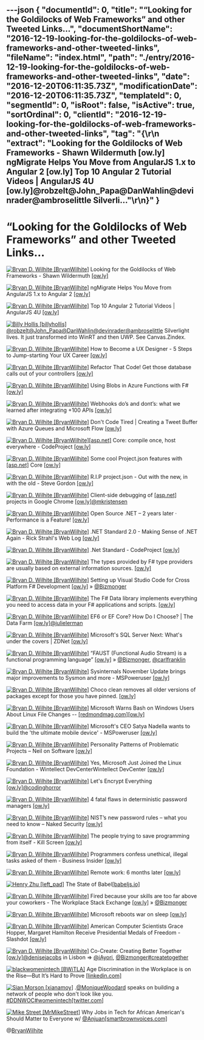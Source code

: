 ---json
{
  "documentId": 0,
  "title": "“Looking for the Goldilocks of Web Frameworks” and other Tweeted Links…",
  "documentShortName": "2016-12-19-looking-for-the-goldilocks-of-web-frameworks-and-other-tweeted-links",
  "fileName": "index.html",
  "path": "./entry/2016-12-19-looking-for-the-goldilocks-of-web-frameworks-and-other-tweeted-links",
  "date": "2016-12-20T06:11:35.73Z",
  "modificationDate": "2016-12-20T06:11:35.73Z",
  "templateId": 0,
  "segmentId": 0,
  "isRoot": false,
  "isActive": true,
  "sortOrdinal": 0,
  "clientId": "2016-12-19-looking-for-the-goldilocks-of-web-frameworks-and-other-tweeted-links",
  "tag": "{\r\n  \"extract\": \"Looking for the Goldilocks of Web Frameworks - Shawn Wildermuth [ow.ly] ngMigrate Helps You Move from AngularJS 1.x to Angular 2 [ow.ly] Top 10 Angular 2 Tutorial Videos | AngularJS 4U [ow.ly]@robzelt@John_Papa@DanWahlin@devinrader@ambroselittle Silverli...\"\r\n}"
}
---

# “Looking for the Goldilocks of Web Frameworks” and other Tweeted Links…

[<img alt="Bryan D. Wilhite [BryanWilhite]" src="https://songhay.blob.core.windows.net/shared-social-twitter/BryanWilhite.jpeg">](http://songhayblog.azurewebsites.net/ "Bryan D. Wilhite [BryanWilhite]") Looking for the Goldilocks of Web Frameworks - Shawn Wildermuth [[ow.ly]](http://wildermuth.com/2016/11/21/Looking-for-the-Goldilocks-of-Web-Frameworks)

[<img alt="Bryan D. Wilhite [BryanWilhite]" src="https://songhay.blob.core.windows.net/shared-social-twitter/BryanWilhite.jpeg">](http://songhayblog.azurewebsites.net/ "Bryan D. Wilhite [BryanWilhite]") ngMigrate Helps You Move from AngularJS 1.x to Angular 2 [[ow.ly]](https://www.telerik.com/blogs/ngmigrate-helps-you-move-from-angularjs-1-to-angular-2)

[<img alt="Bryan D. Wilhite [BryanWilhite]" src="https://songhay.blob.core.windows.net/shared-social-twitter/BryanWilhite.jpeg">](http://songhayblog.azurewebsites.net/ "Bryan D. Wilhite [BryanWilhite]") Top 10 Angular 2 Tutorial Videos | AngularJS 4U [[ow.ly]](http://www.angularjs4u.com/angularjs2/top-10-angular-2-tutorial-videos/)

[<img alt="Billy Hollis [billyhollis]" src="https://songhay.blob.core.windows.net/shared-social-twitter/billyhollis.jpeg">](http://billyhollis.com/ "Billy Hollis [billyhollis]")[@robzelt](http://twitter.com/robzelt)[@John_Papa](http://twitter.com/John_Papa)[@DanWahlin](http://twitter.com/DanWahlin)[@devinrader](http://twitter.com/devinrader)[@ambroselittle](http://twitter.com/ambroselittle) Silverlight lives. It just transformed into WinRT and then UWP. See Canvas.Zindex.

[<img alt="Bryan D. Wilhite [BryanWilhite]" src="https://songhay.blob.core.windows.net/shared-social-twitter/BryanWilhite.jpeg">](http://songhayblog.azurewebsites.net/ "Bryan D. Wilhite [BryanWilhite]") How to Become a UX Designer - 5 Steps to Jump-starting Your UX Career [[ow.ly]](https://www.kylejlarson.com/blog/how-to-become-a-ux-designer/)

[<img alt="Bryan D. Wilhite [BryanWilhite]" src="https://songhay.blob.core.windows.net/shared-social-twitter/BryanWilhite.jpeg">](http://songhayblog.azurewebsites.net/ "Bryan D. Wilhite [BryanWilhite]") Refactor That Code! Get those database calls out of your controllers [[ow.ly]](http://ow.ly/DXwt306qGuw)

[<img alt="Bryan D. Wilhite [BryanWilhite]" src="https://songhay.blob.core.windows.net/shared-social-twitter/BryanWilhite.jpeg">](http://songhayblog.azurewebsites.net/ "Bryan D. Wilhite [BryanWilhite]") Using Blobs in Azure Functions with F# [[ow.ly]](https://markheath.net/post/using-blobs-in-azure-functions-with-fsharp)

[<img alt="Bryan D. Wilhite [BryanWilhite]" src="https://songhay.blob.core.windows.net/shared-social-twitter/BryanWilhite.jpeg">](http://songhayblog.azurewebsites.net/ "Bryan D. Wilhite [BryanWilhite]") Webhooks do’s and dont’s: what we learned after integrating +100 APIs [[ow.ly]](https://restful.io/webhooks-dos-and-dont-s-what-we-learned-after-integrating-100-apis-d567405a3671?gi=765d71eb16e9#.pj9q37lta)

[<img alt="Bryan D. Wilhite [BryanWilhite]" src="https://songhay.blob.core.windows.net/shared-social-twitter/BryanWilhite.jpeg">](http://songhayblog.azurewebsites.net/ "Bryan D. Wilhite [BryanWilhite]") Don't Code Tired | Creating a Tweet Buffer with Azure Queues and Microsoft Flow [[ow.ly]](http://dontcodetired.com/blog/post/Creating-a-Tweet-Buffer-with-Azure-Queues-and-Microsoft-Flow)

[<img alt="Bryan D. Wilhite [BryanWilhite]" src="https://songhay.blob.core.windows.net/shared-social-twitter/BryanWilhite.jpeg">](http://songhayblog.azurewebsites.net/ "Bryan D. Wilhite [BryanWilhite]")[[asp.net]](http://ASP.NET) Core: compile once, host everywhere - CodeProject [[ow.ly]](https://www.codeproject.com/Articles/1117251/ASP-NET-Core-compile-once-host-everywhere)

[<img alt="Bryan D. Wilhite [BryanWilhite]" src="https://songhay.blob.core.windows.net/shared-social-twitter/BryanWilhite.jpeg">](http://songhayblog.azurewebsites.net/ "Bryan D. Wilhite [BryanWilhite]") Some cool Project.json features with [[asp.net]](http://ASP.NET) Core [[ow.ly]](https://www.talkingdotnet.com/cool-project-json-features-with-asp-net-core/)

[<img alt="Bryan D. Wilhite [BryanWilhite]" src="https://songhay.blob.core.windows.net/shared-social-twitter/BryanWilhite.jpeg">](http://songhayblog.azurewebsites.net/ "Bryan D. Wilhite [BryanWilhite]") R.I.P project.json - Out with the new, in with the old - Steve Gordon [[ow.ly]](https://www.stevejgordon.co.uk/project-json-replaced-by-csproj)

[<img alt="Bryan D. Wilhite [BryanWilhite]" src="https://songhay.blob.core.windows.net/shared-social-twitter/BryanWilhite.jpeg">](http://songhayblog.azurewebsites.net/ "Bryan D. Wilhite [BryanWilhite]") Client-side debugging of [[asp.net]](http://ASP.NET) projects in Google Chrome [[ow.ly]](https://devblogs.microsoft.com/aspnet/client-side-debugging-of-asp-net-projects-in-google-chrome/)[@mkristensen](http://twitter.com/mkristensen)

[<img alt="Bryan D. Wilhite [BryanWilhite]" src="https://songhay.blob.core.windows.net/shared-social-twitter/BryanWilhite.jpeg">](http://songhayblog.azurewebsites.net/ "Bryan D. Wilhite [BryanWilhite]") Open Source .NET – 2 years later · Performance is a Feature! [[ow.ly]](https://mattwarren.org/2016/11/23/open-source-net-2-years-later/)

[<img alt="Bryan D. Wilhite [BryanWilhite]" src="https://songhay.blob.core.windows.net/shared-social-twitter/BryanWilhite.jpeg">](http://songhayblog.azurewebsites.net/ "Bryan D. Wilhite [BryanWilhite]") .NET Standard 2.0 - Making Sense of .NET Again - Rick Strahl's Web Log [[ow.ly]](https://weblog.west-wind.com/posts/2016/Nov/23/NET-Standard-20-Making-Sense-of-NET-Again)

[<img alt="Bryan D. Wilhite [BryanWilhite]" src="https://songhay.blob.core.windows.net/shared-social-twitter/BryanWilhite.jpeg">](http://songhayblog.azurewebsites.net/ "Bryan D. Wilhite [BryanWilhite]") .Net Standard - CodeProject [[ow.ly]](https://www.codeproject.com/Articles/1156627/Net-Standard)

[<img alt="Bryan D. Wilhite [BryanWilhite]" src="https://songhay.blob.core.windows.net/shared-social-twitter/BryanWilhite.jpeg">](http://songhayblog.azurewebsites.net/ "Bryan D. Wilhite [BryanWilhite]") The types provided by F# type providers are usually based on external information sources. [[ow.ly]](https://docs.microsoft.com/en-us/dotnet/fsharp/tutorials/type-providers/index)

[<img alt="Bryan D. Wilhite [BryanWilhite]" src="https://songhay.blob.core.windows.net/shared-social-twitter/BryanWilhite.jpeg">](http://songhayblog.azurewebsites.net/ "Bryan D. Wilhite [BryanWilhite]") Setting up Visual Studio Code for Cross Platform F# Development [[ow.ly]](http://jeremykruer.com/setting-up-visual-studio-code-for-cross-platform-f-development/) » [@Bizmonger](http://twitter.com/Bizmonger)

[<img alt="Bryan D. Wilhite [BryanWilhite]" src="https://songhay.blob.core.windows.net/shared-social-twitter/BryanWilhite.jpeg">](http://songhayblog.azurewebsites.net/ "Bryan D. Wilhite [BryanWilhite]") The F# Data library implements everything you need to access data in your F# applications and scripts. [[ow.ly]](http://fsharp.github.io/FSharp.Data/)

[<img alt="Bryan D. Wilhite [BryanWilhite]" src="https://songhay.blob.core.windows.net/shared-social-twitter/BryanWilhite.jpeg">](http://songhayblog.azurewebsites.net/ "Bryan D. Wilhite [BryanWilhite]") EF6 or EF Core? How Do I Choose? | The Data Farm [[ow.ly]](http://thedatafarm.com/data-access/ef6-or-ef-core-how-do-i-choose/)[@julielerman](http://twitter.com/julielerman)

[<img alt="Bryan D. Wilhite [BryanWilhite]" src="https://songhay.blob.core.windows.net/shared-social-twitter/BryanWilhite.jpeg">](http://songhayblog.azurewebsites.net/ "Bryan D. Wilhite [BryanWilhite]") Microsoft's SQL Server Next: What's under the covers | ZDNet [[ow.ly]](https://www.zdnet.com:443/article/microsofts-sql-server-next-whats-under-the-covers/#ftag=RSSbaffb68)

[<img alt="Bryan D. Wilhite [BryanWilhite]" src="https://songhay.blob.core.windows.net/shared-social-twitter/BryanWilhite.jpeg">](http://songhayblog.azurewebsites.net/ "Bryan D. Wilhite [BryanWilhite]") “FAUST (Functional Audio Stream) is a functional programming language” [[ow.ly]](https://github.com/grame-cncm/faust) » [@Bizmonger](http://twitter.com/Bizmonger), [@carlfranklin](http://twitter.com/carlfranklin)

[<img alt="Bryan D. Wilhite [BryanWilhite]" src="https://songhay.blob.core.windows.net/shared-social-twitter/BryanWilhite.jpeg">](http://songhayblog.azurewebsites.net/ "Bryan D. Wilhite [BryanWilhite]") Sysinternals November Update brings major improvements to Sysmon and more - MSPoweruser [[ow.ly]](https://mspoweruser.com/sysinternals-november-update-brings-major-improvements-sysmon/)

[<img alt="Bryan D. Wilhite [BryanWilhite]" src="https://songhay.blob.core.windows.net/shared-social-twitter/BryanWilhite.jpeg">](http://songhayblog.azurewebsites.net/ "Bryan D. Wilhite [BryanWilhite]") Choco clean removes all older versions of packages except for those you have pinned. [[ow.ly]](https://github.com/chocolatey-archive/chocolatey/issues/259)

[<img alt="Bryan D. Wilhite [BryanWilhite]" src="https://songhay.blob.core.windows.net/shared-social-twitter/BryanWilhite.jpeg">](http://songhayblog.azurewebsites.net/ "Bryan D. Wilhite [BryanWilhite]") Microsoft Warns Bash on Windows Users About Linux File Changes -- [[redmondmag.com]](http://Redmondmag.com)[[ow.ly]](https://redmondmag.com/articles/2016/11/18/microsoft-warns-bash-on-windows.aspx)

[<img alt="Bryan D. Wilhite [BryanWilhite]" src="https://songhay.blob.core.windows.net/shared-social-twitter/BryanWilhite.jpeg">](http://songhayblog.azurewebsites.net/ "Bryan D. Wilhite [BryanWilhite]") Microsoft's CEO Satya Nadella wants to build the 'the ultimate mobile device' - MSPoweruser [[ow.ly]](https://mspoweruser.com/microsofts-ceo-satya-nadella-wants-build-ultimate-mobile-device/)

[<img alt="Bryan D. Wilhite [BryanWilhite]" src="https://songhay.blob.core.windows.net/shared-social-twitter/BryanWilhite.jpeg">](http://songhayblog.azurewebsites.net/ "Bryan D. Wilhite [BryanWilhite]") Personality Patterns of Problematic Projects – Neil on Software [[ow.ly]](https://neilonsoftware.com/difficult-people-on-software-projects/)

[<img alt="Bryan D. Wilhite [BryanWilhite]" src="https://songhay.blob.core.windows.net/shared-social-twitter/BryanWilhite.jpeg">](http://songhayblog.azurewebsites.net/ "Bryan D. Wilhite [BryanWilhite]") Yes, Microsoft Just Joined the Linux Foundation - Wintellect DevCenterWintellect DevCenter [[ow.ly]](https://www.wintellect.com/yes-microsoft-just-joined-linux-foundation/)

[<img alt="Bryan D. Wilhite [BryanWilhite]" src="https://songhay.blob.core.windows.net/shared-social-twitter/BryanWilhite.jpeg">](http://songhayblog.azurewebsites.net/ "Bryan D. Wilhite [BryanWilhite]") Let's Encrypt Everything [[ow.ly]](https://blog.codinghorror.com/lets-encrypt-everything/)[@codinghorror](http://twitter.com/codinghorror)

[<img alt="Bryan D. Wilhite [BryanWilhite]" src="https://songhay.blob.core.windows.net/shared-social-twitter/BryanWilhite.jpeg">](http://songhayblog.azurewebsites.net/ "Bryan D. Wilhite [BryanWilhite]") 4 fatal flaws in deterministic password managers [[ow.ly]](https://tonyarcieri.com/4-fatal-flaws-in-deterministic-password-managers)

[<img alt="Bryan D. Wilhite [BryanWilhite]" src="https://songhay.blob.core.windows.net/shared-social-twitter/BryanWilhite.jpeg">](http://songhayblog.azurewebsites.net/ "Bryan D. Wilhite [BryanWilhite]") NIST’s new password rules – what you need to know – Naked Security [[ow.ly]](https://nakedsecurity.sophos.com/2016/08/18/nists-new-password-rules-what-you-need-to-know/)

[<img alt="Bryan D. Wilhite [BryanWilhite]" src="https://songhay.blob.core.windows.net/shared-social-twitter/BryanWilhite.jpeg">](http://songhayblog.azurewebsites.net/ "Bryan D. Wilhite [BryanWilhite]") The people trying to save programming from itself - Kill Screen [[ow.ly]](https://killscreen.com/previously/articles/people-trying-save-programming/)

[<img alt="Bryan D. Wilhite [BryanWilhite]" src="https://songhay.blob.core.windows.net/shared-social-twitter/BryanWilhite.jpeg">](http://songhayblog.azurewebsites.net/ "Bryan D. Wilhite [BryanWilhite]") Programmers confess unethical, illegal tasks asked of them - Business Insider [[ow.ly]](https://www.businessinsider.com/programmers-confess-unethical-illegal-tasks-asked-of-them-2016-11?r=UK&IR=T)

[<img alt="Bryan D. Wilhite [BryanWilhite]" src="https://songhay.blob.core.windows.net/shared-social-twitter/BryanWilhite.jpeg">](http://songhayblog.azurewebsites.net/ "Bryan D. Wilhite [BryanWilhite]") Remote work: 6 months later [[ow.ly]](https://tailordev.fr/blog/2016/11/18/remote-work-6-months-later/)

[<img alt="Henry Zhu [left_pad]" src="https://songhay.blob.core.windows.net/shared-social-twitter/left_pad.jpeg">](http://github.com/hzoo "Henry Zhu [left_pad]") The State of Babel[[babeljs.io]](https://babeljs.io/blog/2016/12/07/the-state-of-babel)

[<img alt="Bryan D. Wilhite [BryanWilhite]" src="https://songhay.blob.core.windows.net/shared-social-twitter/BryanWilhite.jpeg">](http://songhayblog.azurewebsites.net/ "Bryan D. Wilhite [BryanWilhite]") Fired because your skills are too far above your coworkers - The Workplace Stack Exchange [[ow.ly]](https://workplace.stackexchange.com/questions/79992/fired-because-your-skills-are-too-far-above-your-coworkers) » [@Bizmonger](http://twitter.com/Bizmonger)

[<img alt="Bryan D. Wilhite [BryanWilhite]" src="https://songhay.blob.core.windows.net/shared-social-twitter/BryanWilhite.jpeg">](http://songhayblog.azurewebsites.net/ "Bryan D. Wilhite [BryanWilhite]") Microsoft reboots war on sleep [[ow.ly]](https://m.signalvnoise.com:443/microsoft-reboots-war-on-sleep/#.8ug5ovh89)

[<img alt="Bryan D. Wilhite [BryanWilhite]" src="https://songhay.blob.core.windows.net/shared-social-twitter/BryanWilhite.jpeg">](http://songhayblog.azurewebsites.net/ "Bryan D. Wilhite [BryanWilhite]") American Computer Scientists Grace Hopper, Margaret Hamilton Receive Presidential Medals of Freedom - Slashdot [[ow.ly]](https://developers.slashdot.org/story/16/11/23/0457211/american-computer-scientists-grace-hopper-margaret-hamilton-receive-presidential-medals-of-freedom?utm_source=feedly1.0mainlinkanon&utm_medium=feed)

[<img alt="Bryan D. Wilhite [BryanWilhite]" src="https://songhay.blob.core.windows.net/shared-social-twitter/BryanWilhite.jpeg">](http://songhayblog.azurewebsites.net/ "Bryan D. Wilhite [BryanWilhite]") Co-Create: Creating Better Together [[ow.ly]](https://www.youtube.com/watch?v=PBdtXCDdJqk)[@denisejacobs](http://twitter.com/denisejacobs) in Lisbon => [@iAyori](http://twitter.com/iAyori), [@Bizmonger](http://twitter.com/Bizmonger)[#createtogether](http://twitter.com/search?q=%23createtogether)

[<img alt="blackwomenintech [BWiTLA]" src="https://songhay.blob.core.windows.net/shared-social-twitter/BWiTLA.jpeg">](http://www.blackwomenintech.org/ "blackwomenintech [BWiTLA]") Age Discrimination in the Workplace is on the Rise—But It’s Hard to Prove [[linkedin.com]](https://www.linkedin.com/pulse/age-discrimination-workplace-risebut-its-hard-prove-john-mcdermott)

[<img alt="Sian Morson [xianamoy]" src="https://songhay.blob.core.windows.net/shared-social-twitter/xianamoy.jpg">](http://www.samoymorson.com/ "Sian Morson [xianamoy]") .[@MoniqueWoodard](http://twitter.com/MoniqueWoodard) speaks on building a network of people who don't look like you. [#DDNWOC](http://twitter.com/search?q=%23DDNWOC)[#womenintech](http://twitter.com/search?q=%23womenintech)[[twitter.com]](https://twitter.com/xianamoy/status/806611107435581440/photo/1)

[<img alt="Mike Street [MrMikeStreet]" src="https://songhay.blob.core.windows.net/shared-social-twitter/MrMikeStreet.jpg">](http://smartbrownvoices.com/ "Mike Street [MrMikeStreet]") Why Jobs in Tech for African American's Should Matter to Everyone w/ [@Anjuan](http://twitter.com/Anjuan)[[smartbrownvoices.com]](http://smartbrownvoices.com/podcast/jobs-tech-african-american-matter-everyone-w-anjuan/?utm_source=ReviveOldPost&utm_medium=social&utm_campaign=ReviveOldPost)

@[BryanWilhite](https://twitter.com/BryanWilhite)
